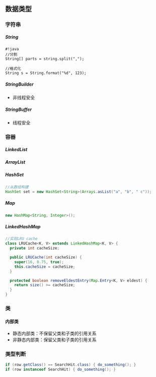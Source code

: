 ## 数据类型

### 字符串
##### String
```
#!java
//分割
String[] parts = string.split(",");

//格式化
String s = String.format("%d", 123);
```
##### StringBuilder
* 非线程安全

##### StringBuffer
* 线程安全

### 容器
##### LinkedList
##### ArrayList
##### HashSet
```java
//从数组构建
HashSet set = new HashSet<String>(Arrays.asList("a", "b", " c"));
```
##### Map
```java
new HashMap<String, Integer>();
```

##### LinkedHashMap
```java
//实现LRU cache
class LRUCache<K, V> extends LinkedHashMap<K, V> {
  private int cacheSize;

  public LRUCache(int cacheSize) {
    super(16, 0.75, true);
    this.cacheSize = cacheSize;
  }

  protected boolean removeEldestEntry(Map.Entry<K, V> eldest) {
    return size() >= cacheSize;
  }
}
```
### 类
#### 内部类
* 静态内部类：不保留父类和子类的引用关系
* 非静态内部类：保留父类和子类的引用关系

### 类型判断
```java
if (row.getClass() == SearchHit.class) { do_something(); }
if (row instanceof SearchHit) { do_something(); }
```